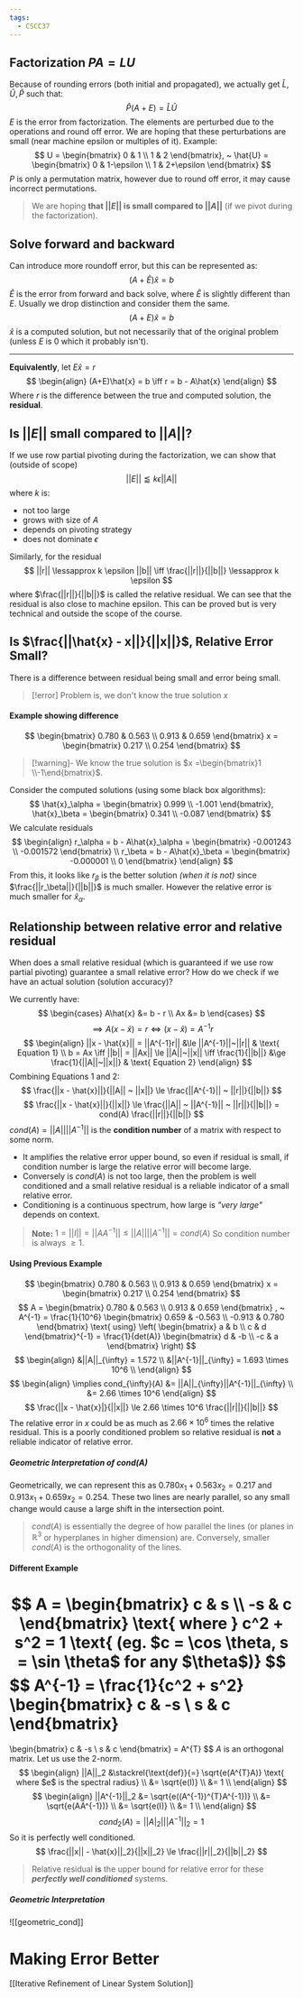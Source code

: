 ```yaml
---
tags:
  - CSCC37
---
```

## Factorization $PA = LU$
Because of rounding errors (both initial and propagated), we actually get $\hat{L}, \hat{U}, \hat{P}$ such that:
$$
\hat{P}(A + E) = \hat{L}\hat{U}
$$
$E$ is the error from factorization.
The elements are perturbed due to the operations and round off error. We are hoping that these perturbations are small (near machine epsilon or multiples of it). Example:
$$
U = 
\begin{bmatrix}
0 & 1 \\
1 & 2
\end{bmatrix}, ~
\hat{U} = 
\begin{bmatrix}
0 & 1-\epsilon \\
1 & 2+\epsilon
\end{bmatrix}
$$
$P$ is only a permutation matrix, however due to round off error, it may cause incorrect permutations.
> We are hoping **that $||E||$ is small compared to $||A||$** (if we pivot during the factorization).

## Solve forward and backward
Can introduce more roundoff error, but this can be represented as: $$(A+\tilde{E})\hat{x} = b$$$\tilde{E}$ is the error from forward and back solve, where $\tilde{E}$ is slightly different than $E$.
Usually we drop distinction and consider them the same.
$$
(A+E)\hat{x} = b
$$
$\hat{x}$ is a computed solution, but not necessarily that of the original problem (unless $E$ is 0 which it probably isn't).
___
**Equivalently**, let $E\hat{x} = r$ $$
\begin{align}
(A+E)\hat{x} = b \iff r = b - A\hat{x}
\end{align}
$$Where $r$ is the difference between the true and computed solution, the **residual**.
## Is $||E||$ small compared to $||A||$?
If we use row partial pivoting during the factorization, we can show that (outside of scope) $$
||E|| \lessapprox k \epsilon ||A||
$$where $k$ is:
- not too large
- grows with size of $A$
- depends on pivoting strategy
- does not dominate $\epsilon$

Similarly, for the residual $$
||r|| \lessapprox k \epsilon ||b|| \iff \frac{||r||}{||b||} \lessapprox k \epsilon
$$
where $\frac{||r||}{||b||}$ is called the relative residual. We can see that the residual is also close to machine epsilon.
This can be proved but is very technical and outside the scope of the course.
## Is $\frac{||\hat{x} - x||}{||x||}$, Relative Error Small?
There is a difference between residual being small and error being small.
> [!error] Problem is, we don't know the true solution $x$
#### Example showing difference
$$
\begin{bmatrix}
0.780 & 0.563 \\
0.913 & 0.659
\end{bmatrix}
x = 
\begin{bmatrix}
0.217 \\
0.254
\end{bmatrix}
$$
> [!warning]- We know the true solution is
> $x =\begin{bmatrix}1 \\-1\end{bmatrix}$.

Consider the computed solutions (using some black box algorithms):
$$
\hat{x}_\alpha =
\begin{bmatrix}
0.999 \\
-1.001
\end{bmatrix},
\hat{x}_\beta =
\begin{bmatrix}
0.341 \\
-0.087
\end{bmatrix}
$$
We calculate residuals
$$
\begin{align}
r_\alpha = b - A\hat{x}_\alpha =
\begin{bmatrix}
-0.001243 \\
-0.001572
\end{bmatrix} \\
r_\beta = b - A\hat{x}_\beta =
\begin{bmatrix}
-0.000001 \\
0
\end{bmatrix}
\end{align}
$$
From this, it looks like $r_\beta$ is the better solution *(when it is not)* since $\frac{||r_\beta||}{||b||}$ is much smaller.
However the relative error is much smaller for $\hat{x}_\alpha$.
## Relationship between relative error and relative residual
When does a small relative residual (which is guaranteed if we use row partial pivoting) guarantee a small relative error?
How do we check if we have an actual solution (solution accuracy)?

We currently have:
$$
\begin{cases}
A\hat{x} &= b - r \\
Ax &= b
\end{cases}
$$
$$
\implies A(x - \hat{x}) = r \iff (x-\hat{x}) = A^{-1}r
$$
$$
\begin{align}
||x - \hat{x}|| = ||A^{-1}r|| &\le ||A^{-1}||~||r|| & \text{ Equation 1} \\
b = Ax \iff ||b|| = ||Ax|| \le ||A||~||x|| \iff \frac{1}{||b||} &\ge \frac{1}{||A||~||x||} & \text{ Equation 2}
\end{align}
$$
Combining Equations 1 and 2:
$$
\frac{||x - \hat{x}||}{||A|| ~ ||x||} \le \frac{||A^{-1}|| ~ ||r||}{||b||}
$$
$$
\frac{||x - \hat{x}||}{||x||} \le \frac{||A|| ~ ||A^{-1}|| ~ ||r||}{||b||} = cond(A) \frac{||r||}{||b||}
$$
$cond(A) = ||A||||A^{-1}||$ is the **condition number** of a matrix with respect to some norm.
- It amplifies the relative error upper bound, so even if residual is small, if condition number is large the relative error will become large.
- Conversely is $cond(A)$ is not too large, then the problem is well conditioned and a small relative residual is a reliable indicator of a small relative error.
- Conditioning is a continuous spectrum, how large is *"very large"* depends on context.
> **Note:** $1 = ||I|| = ||A A^{-1}|| \le ||A|| ||A^{-1}|| = cond(A)$ So condition number is always $\ge 1$.
#### Using Previous Example
$$
\begin{bmatrix}
0.780 & 0.563 \\
0.913 & 0.659
\end{bmatrix}
x = 
\begin{bmatrix}
0.217 \\
0.254
\end{bmatrix}
$$
$$
A = 
\begin{bmatrix}
0.780 & 0.563 \\
0.913 & 0.659
\end{bmatrix}
, ~
A^{-1} = 
\frac{1}{10^6}
\begin{bmatrix}
0.659 & -0.563 \\
-0.913 & 0.780
\end{bmatrix}
\text{ using}
\left(
\begin{bmatrix}
a & b \\
c & d
\end{bmatrix}^{-1} = 
\frac{1}{det(A)}
\begin{bmatrix}
d & -b \\
-c & a
\end{bmatrix}
\right)
$$
$$
\begin{align}
&||A||_{\infty} = 1.572 \\
&||A^{-1}||_{\infty} = 1.693 \times 10^6 \\
\end{align}
$$
$$
\begin{align}
\implies cond_{\infty}(A) &= ||A||_{\infty}||A^{-1}||_{\infty} \\
&= 2.66 \times 10^6
\end{align}
$$
$$
\frac{||x - \hat{x}|}{||x||} \le 2.66 \times 10^6 \frac{||r||}{||b||}
$$
The relative error in $x$ could be as much as $2.66 \times 10^6$ times the relative residual. This is a poorly conditioned problem so relative residual is **not** a reliable indicator of relative error.
##### Geometric Interpretation of $cond(A)$
Geometrically, we can represent this as $0.780x_1 + 0.563x_2 = 0.217$ and $0.913x_1 + 0.659x_2 = 0.254$.
These two lines are nearly parallel, so any small change would cause a large shift in the intersection point.
> $cond(A)$ is essentially the degree of how parallel the lines (or planes in $\mathbb{R}^3$ or hyperplanes in higher dimension) are. Conversely, smaller $cond(A)$ is the orthogonality of the lines.
#### Different Example
$$
A =
\begin{bmatrix}
c & s \\
-s & c
\end{bmatrix}
\text{ where } c^2 + s^2 = 1 \text{ (eg. $c = \cos \theta, s = \sin \theta$ for any $\theta$)}
$$
$$
A^{-1} =
\frac{1}{c^2 + s^2}
\begin{bmatrix}
c & -s \\
s & c
\end{bmatrix}
=
\begin{bmatrix}
c & -s \\
s & c
\end{bmatrix}
= A^{T}
$$
$A$ is an orthogonal matrix. Let us use the 2-norm. 
$$
\begin{align}
||A||_2  &\stackrel{\text{def}}{=} \sqrt{e(A^{T}A)} \text{ where $e$ is the spectral radius} \\
&= \sqrt{e(I)} \\
&= 1 \\
\end{align}
$$
$$
\begin{align}
||A^{-1}||_2  &= \sqrt{e((A^{-1})^{T}A^{-1})} \\
&= \sqrt{e(AA^{-1})} \\
&= \sqrt{e(I)} \\
&= 1 \\
\end{align}
$$
$$
cond_2(A) = ||A|_2|||A^{-1}||_2 = 1
$$
So it is perfectly well conditioned.
$$
\frac{||x|| - \hat{x}||_2}{||x||_2} \le \frac{||r||_2}{||b||_2}
$$
> Relative residual **is** the upper bound for relative error for these ***perfectly well conditioned*** systems.

##### Geometric Interpretation
![[geometric_cond]]
# Making Error Better
[[Iterative Refinement of Linear System Solution]]